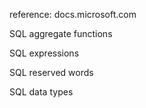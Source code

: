 reference: docs.microsoft.com

SQL aggregate functions

SQL expressions

SQL reserved words

SQL data types
